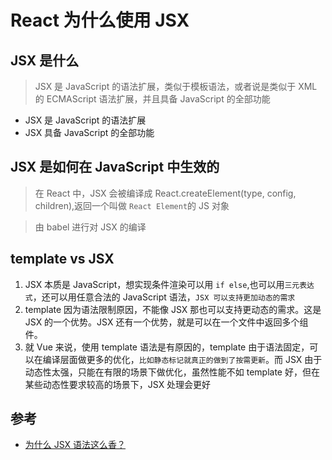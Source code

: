 # React 为什么使用 JSX

## JSX 是什么

> JSX 是 JavaScript 的语法扩展，类似于模板语法，或者说是类似于 XML 的 ECMAScript 语法扩展，并且具备 JavaScript 的全部功能

* JSX 是 JavaScript 的语法扩展
* JSX 具备 JavaScript 的全部功能

## JSX 是如何在 JavaScript 中生效的

> 在 React 中，JSX 会被编译成 React.createElement(type, config, children),返回一个叫做 `React Element`的 JS 对象

> 由 babel 进行对 JSX 的编译

## template vs JSX

1. JSX 本质是 JavaScript，想实现条件渲染可以用 `if else`,也可以用`三元表达式`，还可以用任意合法的 JavaScript 语法，`JSX 可以支持更加动态的需求`
2. template 因为语法限制原因，不能像 JSX 那也可以支持更动态的需求。这是 JSX 的一个优势。JSX 还有一个优势，就是可以在一个文件中返回多个组件。
3. 就 Vue 来说，使用 template 语法是有原因的，template 由于语法固定，可以在编译层面做更多的优化，`比如静态标记就真正的做到了按需更新`。而 JSX 由于动态性太强，只能在有限的场景下做优化，虽然性能不如 template 好，但在某些动态性要求较高的场景下，JSX 处理会更好

## 参考

* [为什么 JSX 语法这么香？](https://juejin.cn/post/7112595039863177223)
